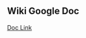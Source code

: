 ## Wiki Google Doc
[Doc Link](https://docs.google.com/spreadsheets/d/1un-965-LAptT_QFSWqjXU4S76e3s4ppeOEl8tEc_oYo/edit?usp=sharing)

